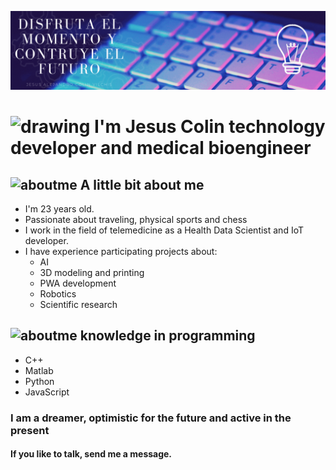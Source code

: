 

<img alt="Awesome GitHub Profile Readme" src="assets/Disfruta el momento y contruye el futuro.gif"> </img>
# <img src="https://video-public.canva.com/VADqk7FUj2Q/videos/a57de58f48.gif" alt="drawing" width="50"> </img> I'm **Jesus Colin** technology developer and medical bioengineer

## <img src="https://media-public.canva.com/MADpjs5E-NE/1/thumbnail_large.png" alt="aboutme" width="50"> </img> A little bit about me 

* I'm 23 years old.
* Passionate about traveling, physical sports and chess
* I work in the field of telemedicine as a Health Data Scientist and IoT developer.
* I have experience participating projects about:
  * AI
  * 3D modeling and printing
  * PWA development
  * Robotics
  * Scientific research
 


## <img src="https://media-public.canva.com/MADpuvcDYvM/1/thumbnail_large.png" alt="aboutme" width="50"> </img> knowledge in programming

* C++
* Matlab
* Python
* JavaScript

### I am a dreamer, optimistic for the future and active in the present
#### If you like to talk, send me a message.

<!--
**JesusColinV/JesusColinV** is a ✨ _special_ ✨ repository because its `README.md` (this file) appears on your GitHub profile.

Here are some ideas to get you started:

- 🔭 I’m currently working on ...
- 🌱 I’m currently learning ...
- 👯 I’m looking to collaborate on ...
- 🤔 I’m looking for help with ...
- 💬 Ask me about ...
- 📫 How to reach me: ...
- 😄 Pronouns: ...
- ⚡ Fun fact: ...
-->
